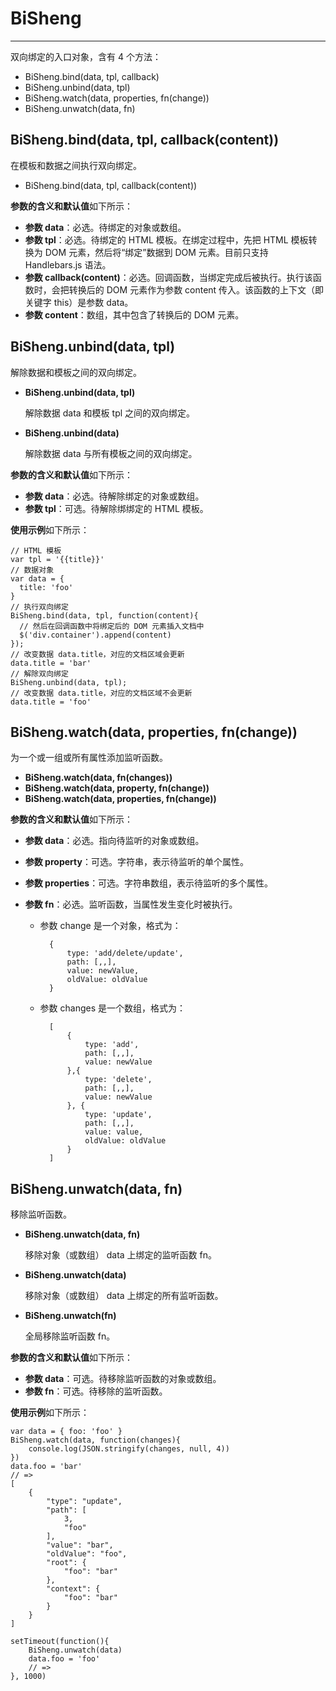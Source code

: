 # BiSheng
---

双向绑定的入口对象，含有 4 个方法：
* BiSheng.bind(data, tpl, callback)
* BiSheng.unbind(data, tpl)
* BiSheng.watch(data, properties, fn(change))
* BiSheng.unwatch(data, fn)

## BiSheng.bind(data, tpl, callback(content))

在模板和数据之间执行双向绑定。

* BiSheng.bind(data, tpl, callback(content))

**参数的含义和默认值**如下所示：

* **参数 data**：必选。待绑定的对象或数组。
* **参数 tpl**：必选。待绑定的 HTML 模板。在绑定过程中，先把 HTML 模板转换为 DOM 元素，然后将“绑定”数据到 DOM 元素。目前只支持 Handlebars.js 语法。
* **参数 callback(content)**：必选。回调函数，当绑定完成后被执行。执行该函数时，会把转换后的 DOM 元素作为参数 content 传入。该函数的上下文（即关键字 this）是参数 data。
* **参数 content**：数组，其中包含了转换后的 DOM 元素。

## BiSheng.unbind(data, tpl)

解除数据和模板之间的双向绑定。

* **BiSheng.unbind(data, tpl)**

    解除数据 data 和模板 tpl 之间的双向绑定。

* **BiSheng.unbind(data)**

    解除数据 data 与所有模板之间的双向绑定。


**参数的含义和默认值**如下所示：

* **参数 data**：必选。待解除绑定的对象或数组。
* **参数 tpl**：可选。待解除绑绑定的 HTML 模板。

**使用示例**如下所示：

    // HTML 模板
    var tpl = '{{title}}'
    // 数据对象
    var data = {
      title: 'foo'
    }
    // 执行双向绑定
    BiSheng.bind(data, tpl, function(content){
      // 然后在回调函数中将绑定后的 DOM 元素插入文档中
      $('div.container').append(content)
    });
    // 改变数据 data.title，对应的文档区域会更新
    data.title = 'bar'
    // 解除双向绑定
    BiSheng.unbind(data, tpl);
    // 改变数据 data.title，对应的文档区域不会更新
    data.title = 'foo'

## BiSheng.watch(data, properties, fn(change))

为一个或一组或所有属性添加监听函数。
<!--Attach default handler function to all properties.-->

* **BiSheng.watch(data, fn(changes))**
* **BiSheng.watch(data, property, fn(change))**
* **BiSheng.watch(data, properties, fn(change))**

**参数的含义和默认值**如下所示：

* **参数 data**：必选。指向待监听的对象或数组。
* **参数 property**：可选。字符串，表示待监听的单个属性。
* **参数 properties**：可选。字符串数组，表示待监听的多个属性。
* **参数 fn**：必选。监听函数，当属性发生变化时被执行。
    
    * 参数 change 是一个对象，格式为：

            {
                type: 'add/delete/update',
                path: [,,],
                value: newValue,
                oldValue: oldValue
            }

    * 参数 changes 是一个数组，格式为：
    
            [
                {
                    type: 'add',
                    path: [,,],
                    value: newValue
                },{
                    type: 'delete',
                    path: [,,],
                    value: newValue
                }, {
                    type: 'update',
                    path: [,,],
                    value: value,
                    oldValue: oldValue
                }
            ]

## BiSheng.unwatch(data, fn)

移除监听函数。

* **BiSheng.unwatch(data, fn)**
    
    移除对象（或数组） data 上绑定的监听函数 fn。

* **BiSheng.unwatch(data)**

    移除对象（或数组） data 上绑定的所有监听函数。

* **BiSheng.unwatch(fn)**

    全局移除监听函数 fn。


**参数的含义和默认值**如下所示：

* **参数 data**：可选。待移除监听函数的对象或数组。
* **参数 fn**：可选。待移除的监听函数。

**使用示例**如下所示：

    var data = { foo: 'foo' }
    BiSheng.watch(data, function(changes){
        console.log(JSON.stringify(changes, null, 4))
    })
    data.foo = 'bar'
    // =>
    [
        {
            "type": "update",
            "path": [
                3,
                "foo"
            ],
            "value": "bar",
            "oldValue": "foo",
            "root": {
                "foo": "bar"
            },
            "context": {
                "foo": "bar"
            }
        }
    ]
    
    setTimeout(function(){
        BiSheng.unwatch(data)
        data.foo = 'foo'
        // => 
    }, 1000)

<script>
    $('div.catalog ul').addClass('pre')
</script>